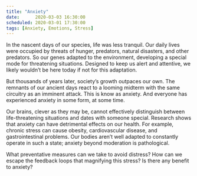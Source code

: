 ```yaml
---
title: "Anxiety"
date:      2020-03-03 16:30:00
scheduled: 2020-03-01 17:30:00
tags: [Anxiety, Emotions, Stress]
---
```

In the nascent days of our species, life was less tranquil. Our daily lives were occupied by threats of hunger, predators, natural disasters, and other predators. So our genes adapted to the environment, developing a special mode for threatening situations. Designed to keep us alert and attentive, we likely wouldn’t be here today if not for this adaptation.

But thousands of years later, society’s growth outpaces our own. The remnants of our ancient days react to a looming midterm with the same circuitry as an imminent attack. This is know as anxiety. And everyone has experienced anxiety in some form, at some time. 

Our brains, clever as they may be, cannot effectively distinguish between life-threatening situations and dates with someone special. Research shows that anxiety can have detrimental effects on our health. For example, chronic stress can cause obesity, cardiovascular disease, and gastrointestinal problems. Our bodies aren’t well adapted to constantly operate in such a state; anxiety beyond moderation is pathological.

What preventative measures can we take to avoid distress? How can we escape the feedback loops that magnifying this stress? Is there any benefit to anxiety?
